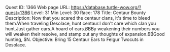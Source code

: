 Quest ID: 1366
Web page URL: https://database.turtle-wow.org/?quest=1366
Level: 31
Min Level: 30
Race: 178
Title: Centaur Bounty
Description: Now that you scared the centaur clans, it's time to bleed them.When traveling Desolace, hunt centaur.I don't care which clan you hunt.Just gather ears.A hoard of ears.$B$BBy weakening their numbers you will weaken their resolve, and stamp out any thoughts of expansion.$B$BGood hunting, $N.
Objective: Bring 15 Centaur Ears to Felgur Twocuts in Desolace.

